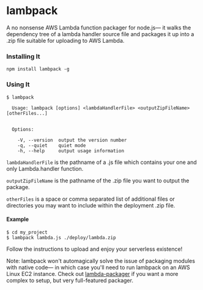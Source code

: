 # lambpack

A no nonsense AWS Lambda function packager for node.js— it walks the dependency tree of a lambda handler source file and packages it up into a .zip file suitable for uploading to AWS Lambda.

### Installing It

`npm install lambpack -g`

### Using It
```
$ lambpack

  Usage: lambpack [options] <lambdaHandlerFile> <outputZipFileName> [otherFiles...]


  Options:

    -V, --version  output the version number
    -q, --quiet    quiet mode
    -h, --help     output usage information

```

`lambdaHandlerFile` is the pathname of a .js file which contains your one and only Lambda.handler function.

`outputZipFileName` is the pathname of the .zip file you want to output the package.

`otherFiles` is a space or comma separated list of additional files or directories you may want to include within the deployment .zip file.

#### Example

```
$ cd my_project
$ lambpack lambda.js ./deploy/lambda.zip
```

Follow the instructions to upload and enjoy your serverless existence!

Note: lambpack won't automagically solve the issue of packaging modules with native code— in which case you'll need to run lambpack on an AWS Linux EC2 instance. Check out [lambda-packager](https://www.npmjs.com/package/lambda-packager) if you want a more complex to setup, but very full-featured packager. 